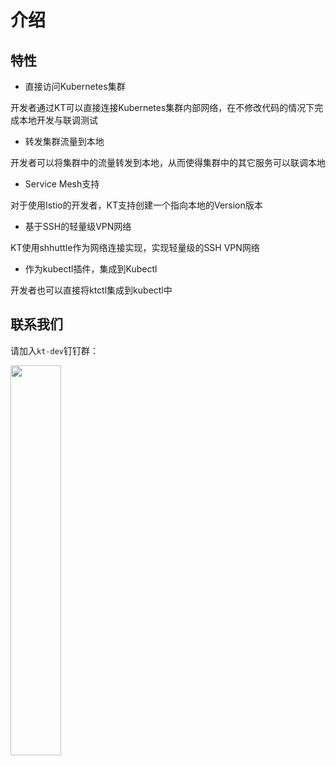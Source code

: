 # 介绍

## 特性

* 直接访问Kubernetes集群

开发者通过KT可以直接连接Kubernetes集群内部网络，在不修改代码的情况下完成本地开发与联调测试

* 转发集群流量到本地

开发者可以将集群中的流量转发到本地，从而使得集群中的其它服务可以联调本地

* Service Mesh支持

对于使用Istio的开发者，KT支持创建一个指向本地的Version版本

* 基于SSH的轻量级VPN网络

KT使用shhuttle作为网络连接实现，实现轻量级的SSH VPN网络

* 作为kubectl插件，集成到Kubectl

开发者也可以直接将ktctl集成到kubectl中

## 联系我们

请加入`kt-dev`钉钉群：

<img src="https://github.com/alibaba/kt-connect/raw/master/docs/_media/dingtalk-group.png" width="40%"></img>
